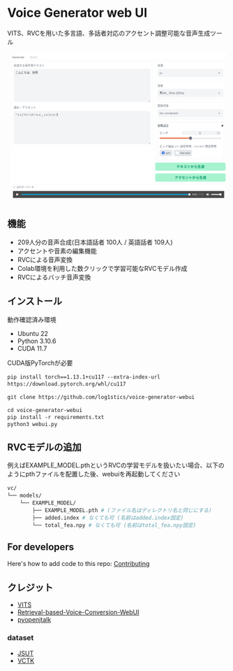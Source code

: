 # Voice Generator web UI
VITS、RVCを用いた多言語、多話者対応のアクセント調整可能な音声生成ツール

![](docs/Screenshot.png)

## 機能
- 209人分の音声合成(日本語話者 100人 / 英語話者 109人)
- アクセントや音素の編集機能
- RVCによる音声変換
- Colab環境を利用した数クリックで学習可能なRVCモデル作成
- RVCによるバッチ音声変換



## インストール
動作確認済み環境
- Ubuntu 22
- Python 3.10.6
- CUDA 11.7


CUDA版PyTorchが必要
```
pip install torch==1.13.1+cu117 --extra-index-url https://download.pytorch.org/whl/cu117
```
```
git clone https://github.com/log1stics/voice-generator-webui
```

```
cd voice-generator-webui
pip install -r requirements.txt
python3 webui.py
```

## RVCモデルの追加

例えばEXAMPLE_MODEL.pthというRVCの学習モデルを扱いたい場合、以下のようにpthファイルを配置した後、webuiを再起動してください
```bash
vc/
└── models/
    └── EXAMPLE_MODEL/
        ├── EXAMPLE_MODEL.pth # (ファイル名はディレクトリ名と同じにする)
        ├── added.index # なくても可 (名前はadded.index固定)
        └── total_fea.npy # なくても可 (名前はtotal_fea.npy固定)
```


## For developers
Here's how to add code to this repo: [Contributing](docs/add_vits.md)


## クレジット

- [VITS](https://github.com/jaywalnut310/vits)
- [Retrieval-based-Voice-Conversion-WebUI](https://github.com/liujing04/Retrieval-based-Voice-Conversion-WebUI)
- [pyopenjtalk](https://github.com/r9y9/pyopenjtalk)

### dataset
- [JSUT](https://sites.google.com/site/shinnosuketakamichi/publication/jsut)
- [VCTK](https://datashare.ed.ac.uk/handle/10283/2950)
